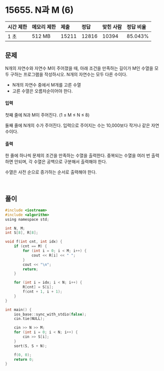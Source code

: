 # 15655. N과 M (6)

| 시간 제한 | 메모리 제한 | 제출  | 정답  | 맞힌 사람 | 정답 비율 |
| :-------- | :---------- | :---- | :---- | :-------- | :-------- |
| 1 초      | 512 MB      | 15211 | 12816 | 10394     | 85.043%   |

## 문제

N개의 자연수와 자연수 M이 주어졌을 때, 아래 조건을 만족하는 길이가 M인 수열을 모두 구하는 프로그램을 작성하시오. N개의 자연수는 모두 다른 수이다.

- N개의 자연수 중에서 M개를 고른 수열
- 고른 수열은 오름차순이어야 한다.

#### 입력

첫째 줄에 N과 M이 주어진다. (1 ≤ M ≤ N ≤ 8)

둘째 줄에 N개의 수가 주어진다. 입력으로 주어지는 수는 10,000보다 작거나 같은 자연수이다.

#### 출력

한 줄에 하나씩 문제의 조건을 만족하는 수열을 출력한다. 중복되는 수열을 여러 번 출력하면 안되며, 각 수열은 공백으로 구분해서 출력해야 한다.

수열은 사전 순으로 증가하는 순서로 출력해야 한다.

<br/>

## 풀이

```c
#include <iostream>
#include <algorithm>
using namespace std;

int N, M;
int S[8], R[8];

void f(int cnt, int idx) {
	if (cnt == M) {
		for (int i = 0; i < M; i++) {
			cout << R[i] << " ";
		}
		cout << "\n";
		return;
	}

	for (int i = idx; i < N; i++) {
		R[cnt] = S[i];
		f(cnt + 1, i + 1);
	}
}

int main() {
	ios_base::sync_with_stdio(false);
	cin.tie(NULL);

	cin >> N >> M;
	for (int i = 0; i < N; i++) {
		cin >> S[i];
	}
	sort(S, S + N);

	f(0, 0);
	return 0;
}
```
